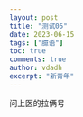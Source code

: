 ```yaml
---
layout: post
title: "测试05"
date: 2023-06-15
tags: ["臆语"]
toc: true
comments: true
author: vdadh
excerpt: "新青年"
---
```


问上医的拉俩号